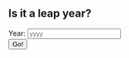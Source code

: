 <html>
    <body>
    <br>
    <h2>Is it a leap year?</h2>
    <label for="year_leap">Year:</label>
    <input type="text" id="year_leap" name="year_leap" placeholder="yyyy">
    <br>
    <button onclick="isLeapYear()">Go!</button> 
    <br>
    <h3 id="isLeapYear_result"></h3>
    <br>
    <br>
    </body>
</html>